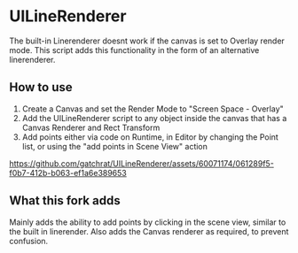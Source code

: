 # UILineRenderer
The built-in Linerenderer doesnt work if the canvas is set to Overlay render mode.
This script adds this functionality in the form of an alternative linerenderer.
## How to use
1. Create a Canvas and set the Render Mode to "Screen Space - Overlay"
2. Add the UILineRenderer script to any object inside the canvas that has a Canvas Renderer and Rect Transform
3. Add points either via code on Runtime, in Editor by changing the Point list, or using the "add points in Scene View" action


https://github.com/gatchrat/UILineRenderer/assets/60071174/061289f5-f0b7-412b-b063-ef1a6e389653


## What this fork adds
Mainly adds the ability to add points by clicking in the scene view, similar to the built in linerender.
Also adds the Canvas renderer as required, to prevent confusion.

